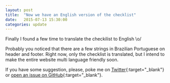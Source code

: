 ```yaml
---
layout: post
title:  "Now we have an English version of the checklist"
date:   2015-07-13 15:30:00
categories: update
---
```


Finally I found a few time to translate the checkilist to English \o/

Probably you noticed that there are a few strings in Brazilian Portuguese on header and footer. Right now, only the checklist is translated, but I intend to make the entire website multi language friendly soon.

If you have some suggestion, please, poke me on [Twitter](http://twitter.com/RafaelFunchal){:target="_blank"} or [open an issue on GitHub](https://github.com/rafaelfunchal/wordpress-security-checklist/issues){:target="_blank"}. 